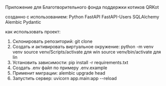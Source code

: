 Приложение для Благотворительного фонда поддержки котиков QRKot

созданно с использованием:
Python
FastAPI
FastAPI-Users
SQLAlchemy
Alembic
Pydantic

как использовать проект:
 1) Склонировать репозиторий: git clone
 2) Создать и активировать виртуальное окружение:
    python -m venv venv
    source venv/Scripts/activate  для win
    source venv/bin/activate      для lin
 3) Установить зависимости: pip install -r requirements.txt
 4) Создать .env файл по примеру .env.example
 5) Применит миграции: alembic upgrade head
 6) Запустить сервер: uvicorn app.main:app --reload